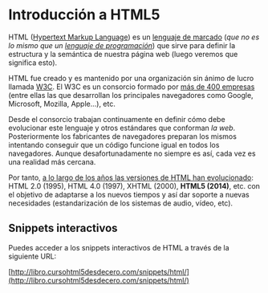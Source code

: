 # Introducción a HTML5

HTML ([Hypertext Markup Language](http://www.w3.org/html/)) es un [lenguaje de marcado](https://es.wikipedia.org/wiki/Lenguaje_de_marcado) (*que no es lo mismo que un [lenguaje de programación](https://es.wikipedia.org/wiki/Lenguaje_de_programaci%C3%B3n)*) que sirve para definir la estructura y la semántica de nuestra página web (luego veremos que significa esto). 

HTML fue creado y es mantenido por una organización sin ánimo de lucro llamada [W3C](http://www.w3.org/). El W3C es un consorcio formado por [más de 400 empresas](http://www.w3.org/Consortium/Member/List) (entre ellas las que desarrollan los principales navegadores como Google, Microsoft, Mozilla, Apple...), etc. 

Desde el consorcio trabajan continuamente en definir cómo debe evolucionar este lenguaje y otros estándares que conforman *la web*. Posteriormente los fabricantes de navegadores preparan los mismos intentando conseguir que un código funcione igual en todos los navegadores. Aunque desafortunadamente no siempre es así, cada vez es una realidad más cercana.

Por tanto, [a lo largo de los años las versiones de HTML han evolucionado](https://en.wikipedia.org/wiki/HTML#HTML_versions_timeline): HTML 2.0 (1995), HTML 4.0 (1997), XHTML (2000), **HTML5 (2014)**, etc. con el objetivo de adaptarse a los nuevos tiempos y así dar soporte a nuevas necesidades (estandarización de los sistemas de audio, vídeo, etc).

## Snippets interactivos
Puedes acceder a los snippets interactivos de HTML a través de la siguiente URL:

[http://libro.cursohtml5desdecero.com/snippets/html/](http://libro.cursohtml5desdecero.com/snippets/html/)
